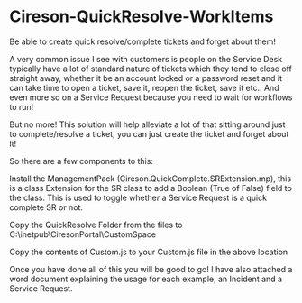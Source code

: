 # Cireson-QuickResolve-WorkItems
Be able to create quick resolve/complete tickets and forget about them!

A very common issue I see with customers is people on the Service Desk typically have a lot of standard nature of tickets which they tend to close off straight away, whether it be an account locked or a password reset and it can take time to open a ticket, save it, reopen the ticket, save it etc.. And even more so on a Service Request because you need to wait for workflows to run!

But no more! This solution will help alleviate a lot of that sitting around just to complete/resolve a ticket, you can just create the ticket and forget about it!


So there are a few components to this:

Install the ManagementPack (Cireson.QuickComplete.SRExtension.mp), this is a class Extension for the SR class to add a Boolean (True of False) field to the class. This is used to toggle whether a Service Request is a quick complete SR or not.

Copy the QuickResolve Folder from the files to C:\inetpub\CiresonPortal\CustomSpace

Copy the contents of Custom.js to your Custom.js file in the above location

Once you have done all of this you will be good to go! I have also attached a word document explaining the usage for each example, an Incident and a Service Request.
